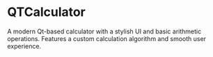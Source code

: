# QTCalculator
A modern Qt-based calculator with a stylish UI and basic arithmetic operations. Features a custom calculation algorithm and smooth user experience.

